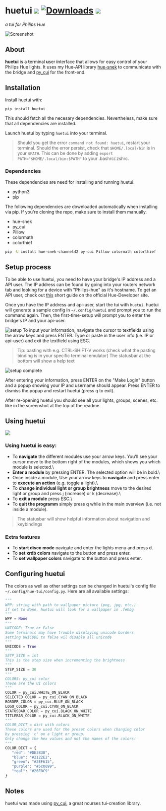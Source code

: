 # huetui [![](https://img.shields.io/badge/version-1.0-green.svg)](https://pypi.org/project/huetui/) [![Downloads](https://pepy.tech/badge/huetui)](https://pepy.tech/project/huetui) ![](https://img.shields.io/badge/license-MIT-orange.svg) 
*a tui for Philips Hue*

![Screenshot](https://github.com/channel-42/hue-tui/blob/feature_branch/.resources/screen.jpg "A pretty screenshot")

## About 

**huetui** is a **t**erminal **u**ser **i**nterface that allows for easy control of your Philips Hue lights. It uses my Hue-API library [hue-snek](https://github.com/channel-42/hue-snek) to communicate with the bridge and [py_cui](https://github.com/jwlodek/py_cui) for the front-end.

## Installation

Install huetui with:   

`pip install huetui`

This should fetch all the necesary dependencies. Nevertheless, make sure that all dependencies are installed.

Launch huetui by typing `huetui` into your terminal.   

> Should you get the error `command not found: huetui`, restart your terminal. Should the error persist, check that `$HOME/.local/bin` is in your `$PATH`. This can be done by adding `export PATH="$HOME/.local/bin:$PATH"` to your .bashrc/.zshrc.

### Dependencies
These dependencies are need for installing and running huetui.

- python3
- pip

The following dependencies are downloaded automatically when installing via pip. If you're cloning the repo, make sure to install them manually.
- hue-snek
- py_cui
- Pillow
- colormath
- colorthief
```bash
pip -U install hue-snek-channel42 py-cui Pillow colormath colorthief
```

## Setup process

To be able to use huetui, you need to have your bridge's IP address and a API user. The IP address can be found by going into your routers network tab and looking for a device with "Philips-hue" as it's hostname. To get an API user, check out [this](https://developers.meethue.com/develop/get-started-2/) short guide on the official Hue-Developer site.

Once you have the IP address and api-user, start the tui with `huetui`. huetui will generate a sample config in `~/.config/huetui` and prompt you to run the command again. Then, the first-time-setup will prompt you to enter the bridge's IP and your api-user. 

![setup](https://github.com/channel-42/hue-tui/blob/feature_branch/.resources/setup1.png "entering information")
To input your information, navigate the cursor to textfields using the arrow keys and press ENTER. Type or paste in the user info (i.e. IP or api-user) and exit the textfield using ESC. 
> Tip: pasting with e.g. CTRL-SHIFT-V works (check what the pasting binding is in your specific terminal emulator)
> The statusbar at the bottom will show a help text

![setup complete](https://github.com/channel-42/hue-tui/blob/feature_branch/.resources/setup2.png "setup complete")


After entering your information, press ENTER on the "Make Login" button and a popup showing your IP and username should appear. Press ENTER to dismiss the popup and restart huetui (press q to exit).    

After re-opening huetui you should see all your lights, groups, scenes, etc. like in the screenshot at the top of the readme.

## Using huetui

![](https://github.com/channel-42/hue-tui/blob/feature_branch/.resources/huetui.gif)

### Using huetui is easy:   

- To **navigate** the different modules use your arrow keys. You'll see your cursor move to the bottom right of the modules, which shows you which module is selected.\
- **Enter a module** by pressing ENTER. The selected option will be in bold.\
- Once inside a module, Use your arrow keys to **navigate** and press enter to **execute an action** (e.g. toggle a light).\
- To **change individual light or group brightness** move to the desired light or group and press j (increase) or k (decrease).\
- To **exit a module** press ESC.\
- To **quit the programm** simply press q while in the main overview (i.e. not inside a module).
> The statusbar will show helpful information about navigation and keybindings
### Extra features
- To **start disco mode** navigate and enter the lights menu and press d.
- To **set xrdb colors** navigate to the button and press enter.
- To **set wallpaper colors** navigate to the button and press enter.

## Configuring huetui
The colors as well as other settings can be changed in huetui's config file `~/.config/hue-tui/config.py`. Here are all available settings:
```python 
"""
WPP: string with path to wallpaper picture (png, jpg, etc.)
if set to None, huetui will look for a wallpaper in .fehbg
"""
WPP = None
"""
UNICODE: True or False
Some terminals may have trouble displaying unicode borders
setting UNICODE to false wil disable all unicode
"""
UNICODE = True
"""
SETP_SIZE = int
This is the step size when incrementing the brightness
"""
STEP_SIZE = 30
"""
COLORS: py_cui color
These are the UI colors
"""
COLOR = py_cui.WHITE_ON_BLACK
SELECTED_COLOR = py_cui.CYAN_ON_BLACK
BORDER_COLOR = py_cui.BLUE_ON_BLACK
LOGO_COLOR = py_cui.CYAN_ON_BLACK
STATUSBAR_COLOR = py_cui.BLACK_ON_WHITE
TITLEBAR_COLOR = py_cui.BLACK_ON_WHITE
"""
COLOR_DICT = dict with colors
These colors are used for the preset colors when changing color
by pressing 'c' on a light or group.
Only change the hex values and not the names of the colors!
"""
COLOR_DICT = {
   "red": "#DE3838",
   "blue": "#2122E2",
   "green": "#2EF615",
   "purple": "#5c0099",
   "teal": "#26F0C9"
}
```
## Notes

huetui was made using [py_cui](https://github.com/jwlodek/py_cui), a great ncurses tui-creation library.
